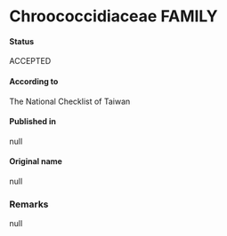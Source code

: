 # Chroococcidiaceae FAMILY

#### Status
ACCEPTED

#### According to
The National Checklist of Taiwan

#### Published in
null

#### Original name
null

### Remarks
null